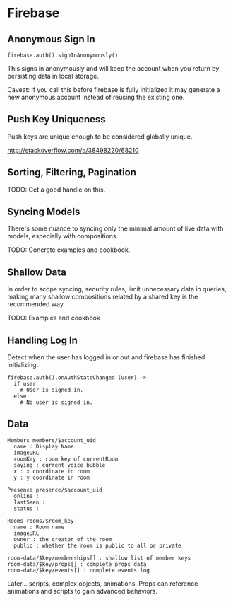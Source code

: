 Firebase
========

Anonymous Sign In
-----------------

    firebase.auth().signInAnonymously()

This signs in anonymously and will keep the account when you return by
persisting data in local storage.

Caveat: If you call this before firebase is fully initialized it may generate a
new anonymous account instead of reusing the existing one.

Push Key Uniqueness
-------------------

Push keys are unique enough to be considered globally unique.

http://stackoverflow.com/a/38498220/68210

Sorting, Filtering, Pagination
------------------------------

TODO: Get a good handle on this.

Syncing Models
--------------

There's some nuance to syncing only the minimal amount of live data with models,
especially with compositions.

TODO: Concrete examples and cookbook.

Shallow Data
------------

In order to scope syncing, security rules, limit unnecessary data in queries,
making many shallow compositions related by a shared key is the recommended way.

TODO: Examples and cookbook


Handling Log In
---------------

Detect when the user has logged in or out and firebase has finished initializing.

    firebase.auth().onAuthStateChanged (user) ->
      if user
        # User is signed in.
      else
        # No user is signed in.

Data
----

    Members members/$account_uid
      name : Display Name
      imageURL
      roomKey : room key of currentRoom
      saying : current voice bubble
      x : x coordinate in room
      y : y coordinate in room

    Presence presence/$account_uid
      online :
      lastSeen :
      status :

    Rooms rooms/$room_key
      name : Room name
      imageURL
      owner : the creator of the room
      public : whether the room is public to all or private

    room-data/$key/memberships[] : shallow list of member keys
    room-data/$key/props[] : complete props data
    room-data/$key/events[] : complete events log

Later... scripts, complex objects, animations. Props can reference animations
and scripts to gain advanced behaviors.
